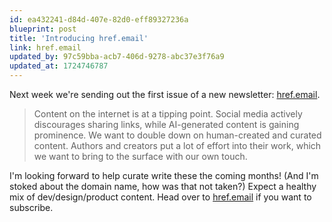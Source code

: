 ```yaml
---
id: ea432241-d84d-407e-82d0-eff89327236a
blueprint: post
title: 'Introducing href.email'
link: href.email
updated_by: 97c59bba-acb7-406d-9278-abc37e3f76a9
updated_at: 1724746787
---
```

Next week we're sending out the first issue of a new newsletter: [href.email](https://href.email).

> Content on the internet is at a tipping point. Social media actively discourages sharing links, while AI-generated content is gaining prominence. We want to double down on human-created and curated content. Authors and creators put a lot of effort into their work, which we want to bring to the surface with our own touch.

I'm looking forward to help curate write these the coming months! (And I'm stoked about the domain name, how was that not taken?) Expect a healthy mix of dev/design/product content. Head over to [href.email](https://href.email) if you want to subscribe.